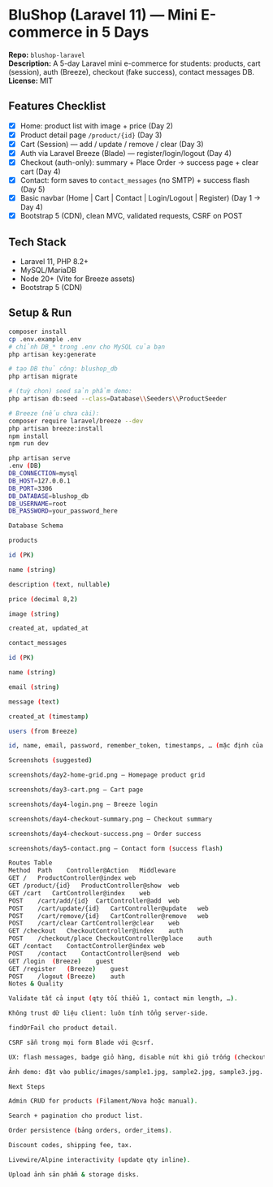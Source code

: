 # BluShop (Laravel 11) — Mini E-commerce in 5 Days

**Repo:** `blushop-laravel`  
**Description:** A 5-day Laravel mini e-commerce for students: products, cart (session), auth (Breeze), checkout (fake success), contact messages DB.  
**License:** MIT

## Features Checklist
- [x] Home: product list with image + price (Day 2)
- [x] Product detail page `/product/{id}` (Day 3)
- [x] Cart (Session) — add / update / remove / clear (Day 3)
- [x] Auth via Laravel Breeze (Blade) — register/login/logout (Day 4)
- [x] Checkout (auth-only): summary + Place Order → success page + clear cart (Day 4)
- [x] Contact: form saves to `contact_messages` (no SMTP) + success flash (Day 5)
- [x] Basic navbar (Home | Cart | Contact | Login/Logout | Register) (Day 1 → Day 4)
- [x] Bootstrap 5 (CDN), clean MVC, validated requests, CSRF on POST

## Tech Stack
- Laravel 11, PHP 8.2+
- MySQL/MariaDB
- Node 20+ (Vite for Breeze assets)
- Bootstrap 5 (CDN)

## Setup & Run
```bash
composer install
cp .env.example .env
# chỉnh DB_* trong .env cho MySQL của bạn
php artisan key:generate

# tạo DB thủ công: blushop_db
php artisan migrate

# (tuỳ chọn) seed sản phẩm demo:
php artisan db:seed --class=Database\\Seeders\\ProductSeeder

# Breeze (nếu chưa cài):
composer require laravel/breeze --dev
php artisan breeze:install
npm install
npm run dev

php artisan serve
.env (DB)
DB_CONNECTION=mysql
DB_HOST=127.0.0.1
DB_PORT=3306
DB_DATABASE=blushop_db
DB_USERNAME=root
DB_PASSWORD=your_password_here

Database Schema

products

id (PK)

name (string)

description (text, nullable)

price (decimal 8,2)

image (string)

created_at, updated_at

contact_messages

id (PK)

name (string)

email (string)

message (text)

created_at (timestamp)

users (from Breeze)

id, name, email, password, remember_token, timestamps, … (mặc định của Laravel)

Screenshots (suggested)

screenshots/day2-home-grid.png — Homepage product grid

screenshots/day3-cart.png — Cart page

screenshots/day4-login.png — Breeze login

screenshots/day4-checkout-summary.png — Checkout summary

screenshots/day4-checkout-success.png — Order success

screenshots/day5-contact.png — Contact form (success flash)

Routes Table
Method	Path	Controller@Action	Middleware
GET	/	ProductController@index	web
GET	/product/{id}	ProductController@show	web
GET	/cart	CartController@index	web
POST	/cart/add/{id}	CartController@add	web
POST	/cart/update/{id}	CartController@update	web
POST	/cart/remove/{id}	CartController@remove	web
POST	/cart/clear	CartController@clear	web
GET	/checkout	CheckoutController@index	auth
POST	/checkout/place	CheckoutController@place	auth
GET	/contact	ContactController@index	web
POST	/contact	ContactController@send	web
GET	/login	(Breeze)	guest
GET	/register	(Breeze)	guest
POST	/logout	(Breeze)	auth
Notes & Quality

Validate tất cả input (qty tối thiểu 1, contact min length, …).

Không trust dữ liệu client: luôn tính tổng server-side.

findOrFail cho product detail.

CSRF sẵn trong mọi form Blade với @csrf.

UX: flash messages, badge giỏ hàng, disable nút khi giỏ trống (checkout link đã xử lý).

Ảnh demo: đặt vào public/images/sample1.jpg, sample2.jpg, sample3.jpg.

Next Steps

Admin CRUD for products (Filament/Nova hoặc manual).

Search + pagination cho product list.

Order persistence (bảng orders, order_items).

Discount codes, shipping fee, tax.

Livewire/Alpine interactivity (update qty inline).

Upload ảnh sản phẩm & storage disks.